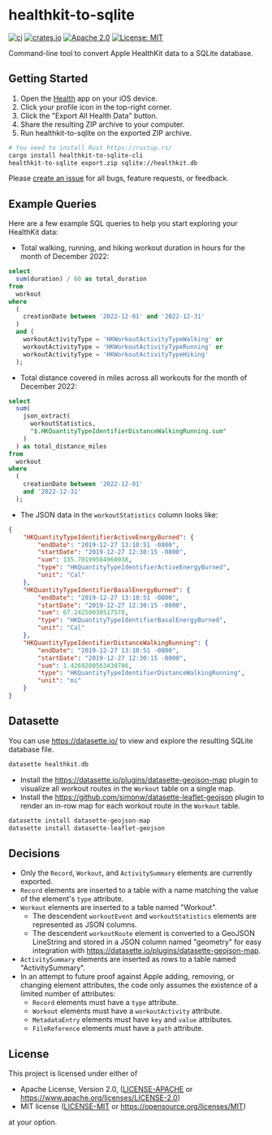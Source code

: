 # healthkit-to-sqlite

[![ci](https://github.com/jshrake/healthkit-to-sqlite/actions/workflows/ci.yml/badge.svg)](https://github.com/jshrake/healthkit-to-sqlite/actions)
[![crates.io](https://img.shields.io/crates/v/healthkit-to-sqlite-cli.svg)](https://crates.io/crates/healthkit-to-sqlite-cli)
[![Apache 2.0](https://img.shields.io/badge/License-Apache_2.0-blue.svg)](https://opensource.org/licenses/Apache-2.0)
[![License: MIT](https://img.shields.io/badge/License-MIT-blue.svg)](https://opensource.org/licenses/MIT)

Command-line tool to convert Apple HealthKit data to a SQLite database.

## Getting Started

1. Open the [Health](https://www.apple.com/ios/health/) app on your iOS device.
2. Click your profile icon in the top-right corner.
3. Click the "Export All Health Data" button.
4. Share the resulting ZIP archive to your computer.
5. Run healthkit-to-sqlite on the exported ZIP archive.

```bash
# You need to install Rust https://rustup.rs/
cargo install healthkit-to-sqlite-cli
healthkit-to-sqlite export.zip sqlite://healthkit.db
```

Please [create an issue](https://github.com/jshrake/healthkit-to-sqlite/issues/new/choose) for all bugs, feature requests, or feedback.


## Example Queries

Here are a few example SQL queries to help you start exploring your HealthKit data:

* Total walking, running, and hiking workout duration in hours for the month of December 2022:

```sql
select
  sum(duration) / 60 as total_duration
from
  workout
where
  (
    creationDate between '2022-12-01' and '2022-12-31'
  )
  and (
    workoutActivityType = 'HKWorkoutActivityTypeWalking' or
    workoutActivityType = 'HKWorkoutActivityTypeRunning' or
    workoutActivityType = 'HKWorkoutActivityTypeHiking'
  );
```

* Total distance covered in miles across all workouts for the month of December 2022:

```sql
select
  sum(
    json_extract(
      workoutStatistics,
      "$.HKQuantityTypeIdentifierDistanceWalkingRunning.sum"
    )
  ) as total_distance_miles
from
  workout
where
  (
    creationDate between '2022-12-01'
    and '2022-12-31'
  );
```

* The JSON data in the `workoutStatistics` column looks like:

```json
{
    "HKQuantityTypeIdentifierActiveEnergyBurned": {
        "endDate": "2019-12-27 13:10:51 -0800",
        "startDate": "2019-12-27 12:30:15 -0800",
        "sum": 135.70199584960938,
        "type": "HKQuantityTypeIdentifierActiveEnergyBurned",
        "unit": "Cal"
    },
    "HKQuantityTypeIdentifierBasalEnergyBurned": {
        "endDate": "2019-12-27 13:10:51 -0800",
        "startDate": "2019-12-27 12:30:15 -0800",
        "sum": 67.24250030517578,
        "type": "HKQuantityTypeIdentifierBasalEnergyBurned",
        "unit": "Cal"
    },
    "HKQuantityTypeIdentifierDistanceWalkingRunning": {
        "endDate": "2019-12-27 13:10:51 -0800",
        "startDate": "2019-12-27 12:30:15 -0800",
        "sum": 1.4269200563430786,
        "type": "HKQuantityTypeIdentifierDistanceWalkingRunning",
        "unit": "mi"
    }
}
```

## Datasette

You can use <https://datasette.io/> to view and explore the resulting SQLite database file.

```bash
datasette healthkit.db
```

* Install the <https://datasette.io/plugins/datasette-geojson-map> plugin to visualize all workout routes in the `Workout` table on a single map.
* Install the <https://github.com/simonw/datasette-leaflet-geojson> plugin to render an in-row map for each workout route in the `Workout` table.

```bash
datasette install datasette-geojson-map
datasette install datasette-leaflet-geojson
```

## Decisions

* Only the `Record`, `Workout`, and `ActivitySummary` elements are currently exported.
* `Record` elements are inserted to a table with a name matching the value of the element's `type` attribute.
* `Workout` elements are inserted to a table named "Workout".
  * The descendent `workoutEvent` and `workoutStatistics` elements are represented as JSON columns.
  * The descendent `workoutRoute` element is converted to a GeoJSON LineString and stored in a JSON column named "geometry" for easy integration with <https://datasette.io/plugins/datasette-geojson-map>.
* `ActivitySummary` elements are inserted as rows to a table named "ActivitySummary".
* In an attempt to future proof against Apple adding, removing, or changing element attributes, the code only assumes the existence of a limited number of attributes:
  * `Record` elements must have a `type` attribute.
  * `Workout` elements must have a `workoutActivity` attribute.
  * `MetadataEntry` elements must have `key` and `value` attributes.
  * `FileReference` elements must have a `path` attribute.

## License

This project is licensed under either of

* Apache License, Version 2.0, ([LICENSE-APACHE](/LICENSE-APACHE) or <https://www.apache.org/licenses/LICENSE-2.0>)
* MIT license ([LICENSE-MIT](/LICENSE-MIT) or <https://opensource.org/licenses/MIT>)

at your option.
